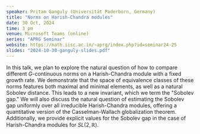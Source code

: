 ```yaml
---
speaker: Pritam Ganguly (Universität Paderborn, Germany)
title: "Norms on Harish-Chandra modules"
date: 30 Oct, 2024
time: 3 pm
venue: Microsoft Teams (online)
series: "APRG Seminar"
website: https://math.iisc.ac.in/~aprg/index.php?id=seminar24-25
slides: "2024-10-30-ganguly-slides.pdf"
---
```


In this talk, we plan to explore the natural question of how to compare different $G$-continuous norms on a Harish-Chandra module
with a fixed growth rate. We demonstrate that the space of equivalence classes of these norms features both maximal and minimal
elements, as well as a natural Sobolev distance. This leads to a new invariant, which we term the "Sobolev gap." We will also
discuss the natural question of estimating the Sobolev gap uniformly over all irreducible Harish-Chandra modules, offering a
quantitative version of the Casselman-Wallach globalization theorem. Additionally, we provide explicit values for the Sobolev
gap in the case of Harish-Chandra modules for $SL(2,\mathbb{R})$.
